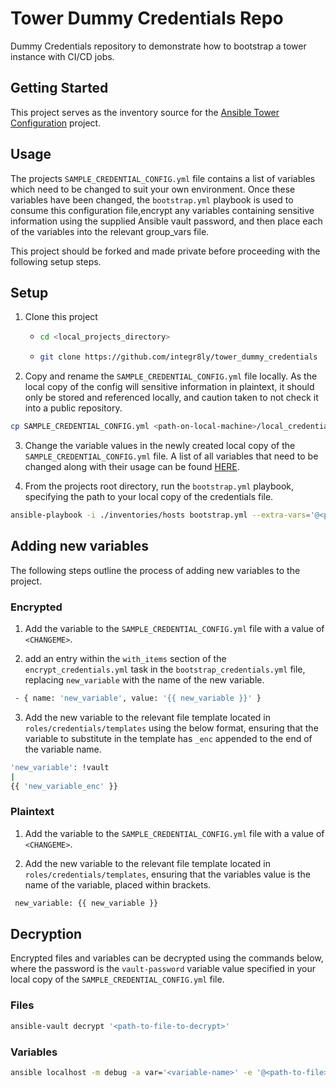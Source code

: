 # Tower Dummy Credentials Repo

Dummy Credentials repository to demonstrate how to bootstrap a tower instance with CI/CD jobs.

## Getting Started

This project serves as the inventory source for the [Ansible Tower Configuration](https://github.com/integr8ly/ansible-tower-configuration) project.

## Usage 

The projects `SAMPLE_CREDENTIAL_CONFIG.yml` file contains a list of variables which need to be changed to suit your own environment. Once these variables have been changed, the `bootstrap.yml` playbook is used to consume this configuration file,encrypt any variables containing sensitive information using the supplied Ansible vault password, and then place each of the variables into the relevant group_vars file.

This project should be forked and made private before proceeding with the following setup steps.

## Setup

1. Clone this project

     * 
         ```bash
         cd <local_projects_directory>
         ```
     *
         ```bash
         git clone https://github.com/integr8ly/tower_dummy_credentials
         ```

2. Copy and rename the `SAMPLE_CREDENTIAL_CONFIG.yml` file locally. As the local copy of the config will sensitive information in plaintext, it should only be stored and referenced locally, and caution taken to not check it into a public repository.

```bash
cp SAMPLE_CREDENTIAL_CONFIG.yml <path-on-local-machine>/local_credentials_config.yml
```

3. Change the variable values in the newly created local copy of the `SAMPLE_CREDENTIAL_CONFIG.yml` file. A list of all variables that need to be changed along with their usage can be found [HERE](VARIABLES.md).

4. From the projects root directory, run the `bootstrap.yml` playbook, specifying the path to your local copy of the credentials file.

```bash
ansible-playbook -i ./inventories/hosts bootstrap.yml --extra-vars='@<path-to-local-credentials-config-file>'
```

## Adding new variables

The following steps outline the process of adding new variables to the project.

### Encrypted

1. Add the variable to the  `SAMPLE_CREDENTIAL_CONFIG.yml` file with a value of `<CHANGEME>`.

2. add an entry within the `with_items` section of the `encrypt_credentials.yml` task in the `bootstrap_credentials.yml` file, replacing `new_variable` with the name of the new variable.

```bash
 - { name: 'new_variable', value: '{{ new_variable }}' }
 ```

3. Add the new variable to the relevant file template located in `roles/credentials/templates` using the below format, ensuring that the variable to substitute in the template has `_enc` appended to the end of the variable name.

```bash
'new_variable': !vault
|
{{ 'new_variable_enc' }}
 ```

 ### Plaintext

 1. Add the variable to the  `SAMPLE_CREDENTIAL_CONFIG.yml` file with a value of `<CHANGEME>`.
   
 2. Add the new variable to the relevant file template located in `roles/credentials/templates`, ensuring that the variables value is the name of the variable, placed within brackets.

```bash
 new_variable: {{ new_variable }}
 ```

## Decryption

Encrypted files and variables can be decrypted using the commands below, where the password is the `vault-password` variable value specified in your local copy of the `SAMPLE_CREDENTIAL_CONFIG.yml` file.

### Files

```bash
ansible-vault decrypt '<path-to-file-to-decrypt>'
 ```

### Variables

```bash
ansible localhost -m debug -a var='<variable-name>' -e '@<path-to-file>' --ask-vault-pass
 ```